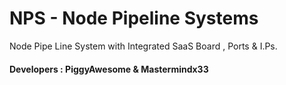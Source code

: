 # NPS - Node Pipeline Systems
Node Pipe Line System with Integrated SaaS Board , Ports &amp; I.Ps.
#### Developers : PiggyAwesome & Mastermindx33

